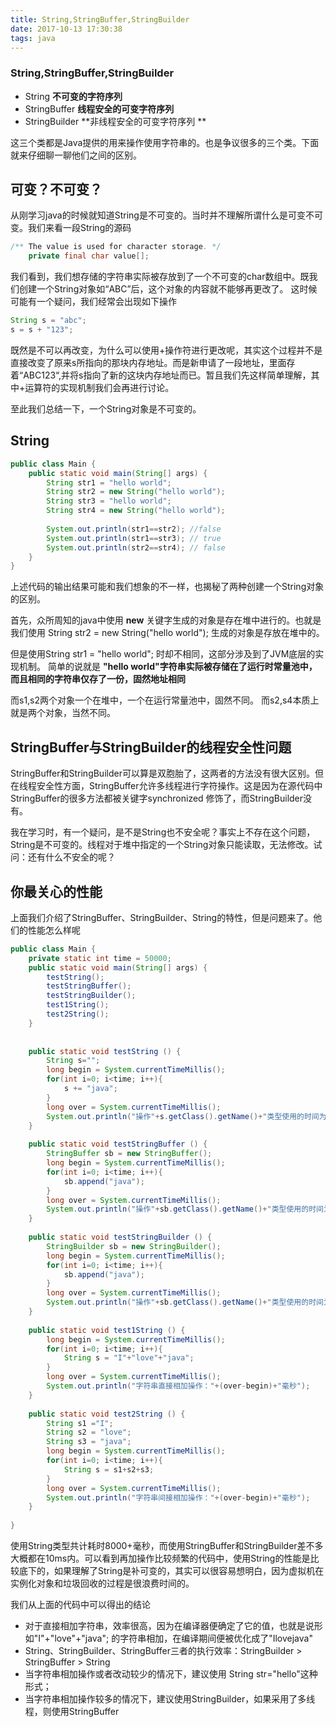 ```yaml
---
title: String,StringBuffer,StringBuilder
date: 2017-10-13 17:30:38
tags: java
---
```



### String,StringBuffer,StringBuilder

- String **不可变的字符序列**
- StringBuffer **线程安全的可变字符序列**
- StringBuilder **非线程安全的可变字符序列 **

这三个类都是Java提供的用来操作使用字符串的。也是争议很多的三个类。下面就来仔细聊一聊他们之间的区别。

可变？不可变？
------

从刚学习java的时候就知道String是不可变的。当时并不理解所谓什么是可变不可变。我们来看一段String的源码
```java
/** The value is used for character storage. */
    private final char value[];
```
我们看到，我们想存储的字符串实际被存放到了一个不可变的char数组中。既我们创建一个String对象如“ABC”后，这个对象的内容就不能够再更改了。 这时候可能有一个疑问，我们经常会出现如下操作 
```java
String s = "abc";
s = s + "123";
```
既然是不可以再改变，为什么可以使用+操作符进行更改呢，其实这个过程并不是直接改变了原来s所指向的那块内存地址。而是新申请了一段地址，里面存着“ABC123“,并将s指向了新的这块内存地址而已。暂且我们先这样简单理解，其中+运算符的实现机制我们会再进行讨论。

至此我们总结一下，一个String对象是不可变的。

<!--more-->

String
------
```java
public class Main {
    public static void main(String[] args) {
        String str1 = "hello world";
        String str2 = new String("hello world");
        String str3 = "hello world";
        String str4 = new String("hello world");
         
        System.out.println(str1==str2); //false
        System.out.println(str1==str3); // true
        System.out.println(str2==str4); // false
    }
}
```
上述代码的输出结果可能和我们想象的不一样，也揭秘了两种创建一个String对象的区别。

首先，众所周知的java中使用 **new** 关键字生成的对象是存在堆中进行的。也就是我们使用 String str2 = new String("hello world"); 生成的对象是存放在堆中的。 

但是使用String str1 = "hello world"; 时却不相同，这部分涉及到了JVM底层的实现机制。 简单的说就是 **"hello world"字符串实际被存储在了运行时常量池中，而且相同的字符串仅存了一份，固然地址相同** 

而s1,s2两个对象一个在堆中，一个在运行常量池中，固然不同。
而s2,s4本质上就是两个对象，当然不同。

StringBuffer与StringBuilder的线程安全性问题 
------

 StringBuffer和StringBuilder可以算是双胞胎了，这两者的方法没有很大区别。但在线程安全性方面，StringBuffer允许多线程进行字符操作。这是因为在源代码中StringBuffer的很多方法都被关键字synchronized 修饰了，而StringBuilder没有。

我在学习时，有一个疑问，是不是String也不安全呢？事实上不存在这个问题，String是不可变的。线程对于堆中指定的一个String对象只能读取，无法修改。试问：还有什么不安全的呢？ 


你最关心的性能
------
上面我们介绍了StringBuffer、StringBuilder、String的特性，但是问题来了。他们的性能怎么样呢

```java
public class Main {
    private static int time = 50000;
    public static void main(String[] args) {
        testString();
        testStringBuffer();
        testStringBuilder();
        test1String();
        test2String();
    }
     
     
    public static void testString () {
        String s="";
        long begin = System.currentTimeMillis();
        for(int i=0; i<time; i++){
            s += "java";
        }
        long over = System.currentTimeMillis();
        System.out.println("操作"+s.getClass().getName()+"类型使用的时间为："+(over-begin)+"毫秒");
    }
     
    public static void testStringBuffer () {
        StringBuffer sb = new StringBuffer();
        long begin = System.currentTimeMillis();
        for(int i=0; i<time; i++){
            sb.append("java");
        }
        long over = System.currentTimeMillis();
        System.out.println("操作"+sb.getClass().getName()+"类型使用的时间为："+(over-begin)+"毫秒");
    }
     
    public static void testStringBuilder () {
        StringBuilder sb = new StringBuilder();
        long begin = System.currentTimeMillis();
        for(int i=0; i<time; i++){
            sb.append("java");
        }
        long over = System.currentTimeMillis();
        System.out.println("操作"+sb.getClass().getName()+"类型使用的时间为："+(over-begin)+"毫秒");
    }
     
    public static void test1String () {
        long begin = System.currentTimeMillis();
        for(int i=0; i<time; i++){
            String s = "I"+"love"+"java";
        }
        long over = System.currentTimeMillis();
        System.out.println("字符串直接相加操作："+(over-begin)+"毫秒");
    }
     
    public static void test2String () {
        String s1 ="I";
        String s2 = "love";
        String s3 = "java";
        long begin = System.currentTimeMillis();
        for(int i=0; i<time; i++){
            String s = s1+s2+s3;
        }
        long over = System.currentTimeMillis();
        System.out.println("字符串间接相加操作："+(over-begin)+"毫秒");
    }
     
}
```

使用String类型共计耗时8000+毫秒，而使用StringBuffer和StringBuilder差不多大概都在10ms内。可以看到再加操作比较频繁的代码中，使用String的性能是比较底下的，如果理解了String是补可变的，其实可以很容易想明白，因为虚拟机在实例化对象和垃圾回收的过程是很浪费时间的。

我们从上面的代码中可以得出的结论

- 对于直接相加字符串，效率很高，因为在编译器便确定了它的值，也就是说形如"I"+"love"+"java"; 的字符串相加，在编译期间便被优化成了"Ilovejava"
- String、StringBuilder、StringBuffer三者的执行效率：StringBuilder > StringBuffer > String
-  当字符串相加操作或者改动较少的情况下，建议使用 String str="hello"这种形式；
-  当字符串相加操作较多的情况下，建议使用StringBuilder，如果采用了多线程，则使用StringBuffer